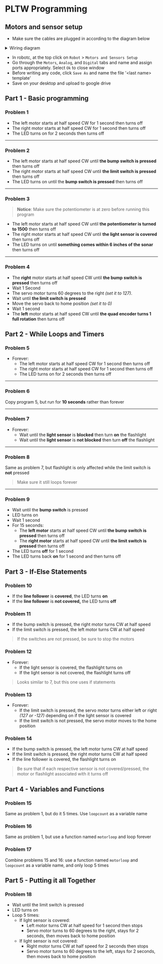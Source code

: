 
# PLTW Programming  

## Motors and sensor setup  
  
* Make sure the cables are plugged in according to the diagram below

<details>
    <summary>Wiring diagram</summary>
    <img src="wiring-diagram.png" alt="wiring diagram"></img>
</details>

* In robotc, at the top click on `Robot` > `Motors and Sensors Setup`  
* Go through the `Motors`, `Analog`, and `Digital` tabs and name and assign ports appropriately. Select `Ok` to close window  
* Before writing any code, click `Save As` and name the file '\<last name> template'
* Save on your desktop and upload to google drive
  
## Part 1 - Basic programming  
  
### Problem 1  

* The left motor starts at half speed CW for 1 second then turns off
* The right motor starts at half speed CW for 1 second then turns off
* The LED turns on for 2 seconds then turns off

___

### Problem 2  

* The left motor starts at half speed CW until __the bump switch is pressed__ then turns off
* The right motor starts at half speed CW until __the limit switch is pressed__ then turns off
* The LED turns on until the __bump switch is pressed__ then turns off

___

### Problem 3

>__Notice__: Make sure the potentiometer is at zero before running this program

* The left motor starts at half speed CW until __the potentiometer is turned to 1500__ then turns off
* The right motor starts at half speed CW until __the light sensor is covered__ then turns off
* The LED turns on until __something comes within 6 inches of the sonar__ then turns off

___

### Problem 4

* The __right__ motor starts at half speed CW until __the bump switch is pressed__ then turns off
* Wait 1 Second
* The servo motor turns 60 degrees to the right _(set it to 127)_.
* Wait until __the limit switch is pressed__
* Move the servo back to home position _(set it to 0)_
* Wait 1 second
* The __left__ motor starts at half speed CW until __the quad encoder turns 1 full rotation__ then turns off

## Part 2 - While Loops and Timers

### Problem 5

* Forever:
  * The left motor starts at half speed CW for 1 second then turns off
  * The right motor starts at half speed CW for 1 second then turns off
  * The LED turns on for 2 seconds then turns off

___

### Problem 6

Copy program 5, but run for __10 seconds__ rather than forever

___

### Problem 7

* Forever:
  * Wait until the __light sensor__ is __blocked__ then turn __on__ the flashlight
  * Wait until the __light sensor__ is __not blocked__ then turn __off__ the flashlight

___

### Problem 8

Same as problem 7, but flashlight is only affected while the limit switch is __not__ pressed
>Make sure it still loops forever

___

### Problem 9

* Wait until the __bump switch__ is pressed
* LED turns on
* Wait 1 second
* For 15 seconds:
  * The __left motor__ starts at half speed CW until __the bump switch is pressed__ then turns off
  * The __right motor__ starts at half speed CW until __the limit switch is pressed__ then turns off
* The LED turns __off__ for 1 second
* The LED turns back __on__ for 1 second and then turns off

## Part 3 - If-Else Statements

### Problem 10

* If the __line follower__ is __covered__, the LED turns __on__
* If the __line follower__ is __not covered,__ the LED turns __off__

### Problem 11

* If the bump switch is pressed, the right motor turns CW at half speed
* If the limit switch is pressed, the left motor turns CW at half speed

>If the switches are not pressed, be sure to stop the motors

### Problem 12

* Forever:
  * If the light sensor is covered, the flashlight turns on
  * If the light sensor is not covered, the flashlight turns off

>Looks similar to 7, but this one uses if statements

### Problem 13

* Forever:
  * If the limit switch is pressed, the servo motor turns either left or right _(127 or -127)_ depending on if the light sensor is covered
  * If the limit switch is not pressed, the servo motor moves to the home position

### Problem 14

* If the bump switch is pressed, the left motor turns CW at half speed
* If the limit switch is pressed, the right motor turns CW at half speed
* If the line follower is covered, the flashlight turns on

>Be sure that if each respective sensor is not covered/pressed, the motor or flashlight associated with it turns off

## Part 4 - Variables and Functions

### Problem 15

Same as problem 1, but do it 5 times. Use `loopcount` as a variable name

### Problem 16

Same as problem 1, but use a function named `motorloop` and loop forever

### Problem 17

Combine problems 15 and 16: use a function named `motorloop` and `loopcount` as a variable name, and only loop 5 times

## Part 5 - Putting it all Together

### Problem 18

* Wait until the limit switch is pressed
* LED turns on
* Loop 5 times:
  * If light sensor is covered:
    * Left motor turns CW at half speed for 1 second then stops
    * Servo motor turns to 60 degrees to the right, stays for 2 seconds, then moves back to home position
  * If light sensor is not covered:
    * Right motor turns CW at half speed for 2 seconds then stops
    * Servo motor turns to 60 degrees to the left, stays for 2 seconds, then moves back to home position
  